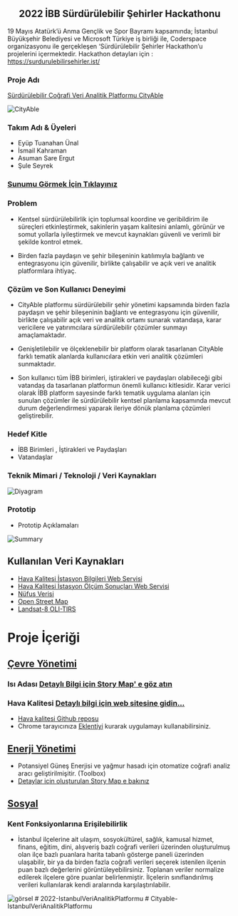 <h2 align="center"><span><strong>2022 İBB Sürdürülebilir Şehirler Hackathonu</strong></span></h2>

19 Mayıs Atatürk’ü Anma Gençlik ve Spor Bayramı kapsamında; İstanbul Büyükşehir Belediyesi ve Microsoft Türkiye iş birliği ile, Coderspace organizasyonu ile gerçekleşen ‘Sürdürülebilir Şehirler Hackathon’u projelerini içermektedir. Hackathon detayları için : https://surdurulebilirsehirler.ist/

### Proje Adı
[Sürdürülebilir Coğrafi Veri Analitik Platformu CityAble](https://experience.arcgis.com/experience/52ef13be4b58470ab99845c05d2da1aa/?draft=true&views=View-18%2CView-4%2CView-6)

<img src="https://github.com/IBB-Surdurulebilir-Sehirler/2022-IstanbulVeriAnalitikPlatformu/blob/d9422678a02a728c971716edf79d0877635d07f0/cityable_logo.png " alt="CityAble"/>


### Takım Adı & Üyeleri
- Eyüp Tuanahan Ünal
- İsmail Kahraman
- Asuman Sare Ergut
- Şule Seyrek

### [Sunumu Görmek İçin Tıklayınız](https://gtu-my.sharepoint.com/:p:/g/personal/a_ergut2019_gtu_edu_tr/EQM0KVHO6JxNgBed2UrDC0kBcOS77FI7X9kYYB3_PU4ygg?rtime=Eb4nmr002kg)

### Problem
- Kentsel sürdürülebilirlik için toplumsal koordine ve geribildirim ile süreçleri etkinleştirmek, sakinlerin yaşam kalitesini anlamlı, görünür ve somut yollarla iyileştirmek ve mevcut kaynakları güvenli ve verimli bir şekilde kontrol etmek.


- Birden fazla paydaşın ve şehir bileşeninin katılımıyla bağlantı ve entegrasyonu için güvenilir, birlikte çalışabilir ve açık veri ve analitik platformlara ihtiyaç.


### Çözüm ve Son Kullanıcı Deneyimi
- CityAble platformu sürdürülebilir şehir yönetimi kapsamında birden fazla paydaşın ve şehir bileşeninin bağlantı ve entegrasyonu için güvenilir, birlikte çalışabilir açık veri ve analitik ortamı sunarak vatandaşa, karar vericilere ve yatırımcılara sürdürülebilir çözümler sunmayı amaçlamaktadır.

- Genişletilebilir ve ölçeklenebilir bir platform olarak tasarlanan CityAble farklı tematik alanlarda kullanıcılara etkin veri analitik çözümleri sunmaktadır.

- Son kullanıcı tüm İBB birimleri, iştirakleri ve paydaşları olabileceği gibi vatandaş da tasarlanan platformun önemli kullanıcı kitlesidir. Karar verici olarak İBB platform sayesinde farklı tematik uygulama alanları için sunulan çözümler ile sürdürülebilir kentsel planlama kapsamında mevcut durum değerlendirmesi yaparak ileriye dönük planlama çözümleri geliştirebilir.


### Hedef Kitle
- İBB Birimleri , İştirakleri ve Paydaşları 
- Vatandaşlar

### Teknik Mimari / Teknoloji / Veri Kaynakları
<img src="https://github.com/IBB-Surdurulebilir-Sehirler/2022-IstanbulVeriAnalitikPlatformu/blob/13657fe32b991c5d488b9a39b07a33d55eabcb05/Diyagramm.png" alt="Diyagram"/>

### Prototip
- Prototip Açıklamaları
<img src="https://github.com/IBB-Surdurulebilir-Sehirler/2022-IstanbulVeriAnalitikPlatformu/blob/929e68d878828265bd79edbaead588f5c5ec19ce/Project%20Summary.png" alt="Summary"/>


## Kullanılan Veri Kaynakları
- [Hava Kalitesi İstasyon Bilgileri Web Servisi](https://data.ibb.gov.tr/dataset/hava-kalitesi-istasyon-bilgileri-web-servisi)
- [Hava Kalitesi İstasyon Ölçüm Sonuçları Web Servisi](https://data.ibb.gov.tr/dataset/hava-kalitesi-istasyon-olcum-sonuclari-web-servisi)
- [Nüfus Verisi](https://biruni.tuik.gov.tr/medas/?locale=tr)
- [Open Street Map](https://www.openstreetmap.org/#map=5/32.138/46.362)
- [Landsat-8 OLI-TIRS](https://earthexplorer.usgs.gov/)

# Proje İçeriği

## [Çevre Yönetimi](https://experience.arcgis.com/experience/ddce7c27b69b4accb66c6e9bbd7a43ce/page/%C3%87EVRE/?views=View-20%2CView-18%2CView-6)
### Isı Adası [Detaylı Bilgi için Story Map' e göz atın](https://storymaps.arcgis.com/stories/1974a1596c274e578971868829086634)
### Hava Kalitesi [Detaylı bilgi için web sitesine gidin...](http://cityable.cf/)
- [Hava kalitesi Github reposu](https://github.com/IBB-Surdurulebilir-Sehirler/2022-IstanbulVeriAnalitikPlatformu/tree/main/Air-Quality-Dashboard-for-ibb)
- Chrome tarayıcınıza [Eklentiyi](https://chrome.google.com/webstore/detail/allow-cors-access-control/lhobafahddgcelffkeicbaginigeejlf) kurarak uygulamayı kullanabilirsiniz.
## [Enerji Yönetimi](https://experience.arcgis.com/experience/ddce7c27b69b4accb66c6e9bbd7a43ce/page/ENERJ%C4%B0/?views=View-18%2CView-4%2CView-7)
- Potansiyel Güneş Enerjisi ve yağmur hasadı için otomatize coğrafi analiz aracı geliştirilmişitir. (Toolbox)
- [Detaylar için oluşturulan Story Map e bakınız](https://storymaps.arcgis.com/stories/76f6702446204a4e988630227d138cb0)
## [Sosyal](https://experience.arcgis.com/experience/ddce7c27b69b4accb66c6e9bbd7a43ce/page/SOSYAL/?views=View-19%2CView-4%2CView-7)
### Kent Fonksiyonlarına Erişilebilirlik
- İstanbul ilçelerine ait ulaşım, sosyokültürel, sağlık, kamusal hizmet, finans, eğitim, dini, alışveriş bazlı coğrafi verileri üzerinden oluşturulmuş olan ilçe bazlı puanlara harita tabanlı gösterge paneli üzerinden ulaşabilir, bir ya da birden fazla coğrafi verileri seçerek istenilen ilçenin puan bazlı değerlerini görüntüleyebilirsiniz.
Toplanan veriler normalize edilerek ilçelere göre puanlar belirlenmiştir. İlçelerin sınıflandırılmış verileri kullanılarak kendi aralarında karşılaştırılabilir.
<img src="https://github.com/IBB-Surdurulebilir-Sehirler/2022-IstanbulVeriAnalitikPlatformu/blob/13749809846e2bb383398403a5ed1736ad92ac51/sosyal_puan.jpg" alt="görsel">
# 2022-IstanbulVeriAnalitikPlatformu
# Cityable-IstanbulVeriAnalitikPlatformu
